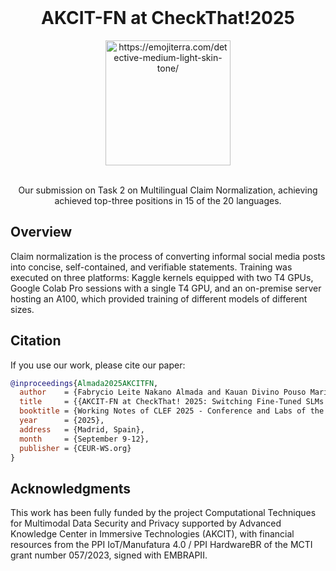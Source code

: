 <br />
<div align="center">
    <h1 align="center">AKCIT-FN at CheckThat!2025</h1>
    <img src="https://images.emojiterra.com/google/noto-emoji/unicode-16.0/color/svg/1f575-1f3fc.svg" alt="https://emojiterra.com/detective-medium-light-skin-tone/" width="200">
  
  <br /> Our submission on Task 2 on Multilingual Claim Normalization, achieving achieved top-three positions in 15 of the 20 languages.  <br /> 
</div>


## Overview

Claim normalization is the process of converting informal social media posts into concise, self-contained, and verifiable statements. 
Training was executed on three platforms: Kaggle kernels equipped with two T4 GPUs, Google Colab Pro sessions with a single T4 GPU, and an on-premise server hosting an A100, which provided training of different models of different sizes.


## Citation

If you use our work, please cite our paper:

```bibtex
@inproceedings{Almada2025AKCITFN,
  author    = {Fabrycio Leite Nakano Almada and Kauan Divino Pouso Mariano and Maykon Adriell Dutra and Victor Emanuel da Silva Monteiro and Juliana Resplande Sant' Anna Gomes and Arlindo Rodrigues Galv{\~a}o Filho and Anderson da Silva Soares},
  title     = {{AKCIT-FN at CheckThat! 2025: Switching Fine-Tuned SLMs and LLM Prompting for Multilingual Claim Normalization}},
  booktitle = {Working Notes of CLEF 2025 - Conference and Labs of the Evaluation Forum},
  year      = {2025},
  address   = {Madrid, Spain},
  month     = {September 9-12},
  publisher = {CEUR-WS.org}
}
```

## Acknowledgments

This work has been fully funded by the project Computational Techniques for Multimodal Data Security and Privacy supported by Advanced Knowledge Center in Immersive Technologies (AKCIT), with financial resources from the PPI IoT/Manufatura 4.0 / PPI HardwareBR of the MCTI grant number 057/2023, signed with EMBRAPII.
